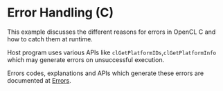 Error Handling (C)
===================
This example discusses the different reasons for errors in OpenCL C and how to catch them at runtime.

Host program uses various APIs like `clGetPlatformIDs`,`clGetPlatformInfo`  which may generate errors on unsuccessful execution. 

Errors codes, explanations and APIs which generate these errors are documented at
[Errors](https://www.khronos.org/registry/OpenCL/sdk/1.0/docs/man/xhtml/errors.html).

